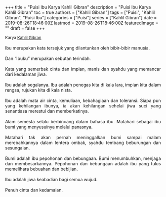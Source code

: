 +++
title = "Puisi Ibu Karya Kahlil Gibran"
description = "Puisi Ibu Karya Kahlil Gibran"
toc = true
authors = ["Kahlil Gibran"]
tags = ["Puisi", "Kahlil Gibran", "Puisi Ibu"]
categories = ["Puisi"]
series = ["Kahlil Gibran"]
date = 2019-08-26T18:46:00Z
lastmod = 2019-08-26T18:46:00Z
featuredImage = ""
draft = false
+++

<div style="text-align: justify;">
<div style="font-size: small;">Karya <a href="/authors/kahlil-gibran/" target="_blank">Kahlil Gibran</a></div><br />
Ibu merupakan kata tersejuk yang dilantunkan oleh bibir-bibir manusia.<br /><br />Dan “Ibuku” merupakan sebutan terindah.<br /><br />Kata yang semerbak cinta dan impian, manis dan syahdu yang memancar dari kedalaman jiwa.<br /><br />Ibu adalah segalanya. Ibu adalah penegas kita di kala lara, impian kita dalam rengsa, rujukan kita di kala nista.<br /><br />Ibu adalah mata air cinta, kemuliaan, kebahagiaan dan toleransi. Siapa pun yang kehilangan ibunya, ia akan kehilangan sehelai jiwa suci yang senantiasa merestui dan memberkatinya.<br /><br />Alam semesta selalu berbincang dalam bahasa ibu. Matahari sebagai ibu bumi yang menyusuinya melalui panasnya.<br /><br />Matahari tak akan pernah meninggalkan bumi sampai malam merebahkannya dalam lentera ombak, syahdu tembang beburungan dan sesungaian.<br /><br />Bumi adalah ibu pepohonan dan bebungaan. Bumi menumbuhkan, menjaga dan membesarkannya. Pepohonan dan bebungaan adalah ibu yang tulus memelihara bebuahan dan bebijian.<br /><br />Ibu adalah jiwa keabadian bagi semua wujud.<br /><br />Penuh cinta dan kedamaian.</div>
